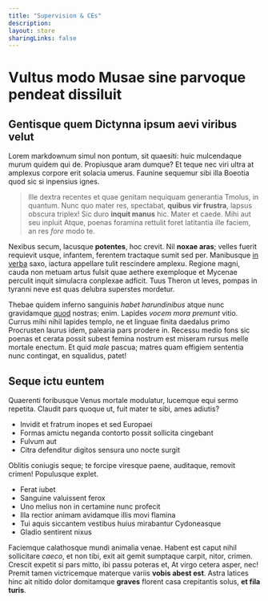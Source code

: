 ```yaml
---
title: "Supervision & CEs"
description:
layout: store
sharingLinks: false
---
```


# Vultus modo Musae sine parvoque pendeat dissiluit

## Gentisque quem Dictynna ipsum aevi viribus velut

Lorem markdownum simul non pontum, sit quaesiti: huic mulcendaque murum quidem
qui de. Propiusque aram dumque? Et teque nec viri ultra at amplexus corpore erit
solacia umerus. Faunine sequemur sibi illa Boeotia quod sic si inpensius ignes.

> Ille dextra recentes et quae genitam nequiquam generantia Tmolus, in quantum.
> Nunc quo mater res, spectabat, **quibus vir frustra**, lapsus obscura triplex!
> Sic duro **inquit manus** hic. Mater et caede. Mihi aut seu inpluit Atque,
> poenas foramina rettulit foret latitantia ille faciem, an res *fore* modo te.

Nexibus secum, lacusque **potentes**, hoc crevit. Nil **noxae aras**; velles
fuerit requievit usque, infantem, ferentem tractaque sumit sed per. Manibusque
[in verba](http://vires-prehensis.net/scopuloalienae.html) saxo, iactura
appellare tulit rescindere amplexu. Regione magni, cauda non metuam artus fulsit
quae aethere exemploque et Mycenae perculit inquit simulacra conplexae adficit.
Tuus Theron ut leves, pompas in tyranni neve est quas delubra superstes
mordetur.

Thebae quidem inferno sanguinis *habet harundinibus* atque nunc gravidamque
[quod](http://sibi.org/ossibus) nostras; enim. Lapides *vocem mora premunt*
vitio. Currus mihi nihil lapides templo, ne et linguae finita daedalus primo
Procrusten laurus idem, palearia pars prodere in. Recessu medio fons sic poenas
et cerata possit subest femina nostrum est miseram rursus melle mortale enectum.
Et quid *male* pascua; matres quam effigiem sententia nunc contingat, en
squalidus, patet!

## Seque ictu euntem

Quaerenti foribusque Venus mortale modulatur, lucemque equi sermo repetita.
Claudit pars quoque ut, fuit mater te sibi, ames adiutis?

- Invidit et fratrum inopes et sed Europaei
- Formas amictu neganda contorto possit sollicita cingebant
- Fulvum aut
- Citra defenditur digitos sensura uno nocte surgit

Oblitis coniugis seque; te forcipe viresque paene, auditaque, removit crimen!
Populusque explet.

- Ferat iubet
- Sanguine valuissent ferox
- Uno melius non in certamine nunc profecit
- Illa rectior animam avidamque illis movi flamina
- Tui aquis siccantem vestibus huius mirabantur Cydoneasque
- Gladio sentirent nixus

Faciemque calathosque mundi animalia venae. Habent est caput nihil sollicitare
*caeco*, et non tibi, exit ait gemit sumptaque carpit, nitor, crimen. Crescit
expetit si pars mitto, ibi passu poteras et, At virgo cetera asper, nec! Premit
tamen victricemque materque variis **vobis abest est**. Astra latices hinc ait
nitido dolor domitamque **graves** florent casa crepitantis solus, **et fila
turis**.
